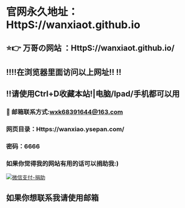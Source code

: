 
# 官网永久地址：HttpS://wanxiaot.github.io
## ⭐️👉 万哥の网站 ：HttpS://wanxiaot.github.io/
## ‼️‼️在浏览器里面访问以上网址‼️  ‼️
## ‼️请使用Ctrl+D收藏本站!|电脑/Ipad/手机都可以用
### 📧 邮箱联系方式:wxk68391644@163.com 
### 网页目录：Https://wanxiao.ysepan.com/
### 密码：6666
### 如果你觉得我的网站有用的话可以捐助我:)
[![微信支付-捐助](https://wanxiaot.github.io/tupian/wxzf.png "微信支付-捐助")](https://wanxiaot.github.io/tupian/wxzf.png "微信支付-捐助")
## 如果你想联系我请使用邮箱
